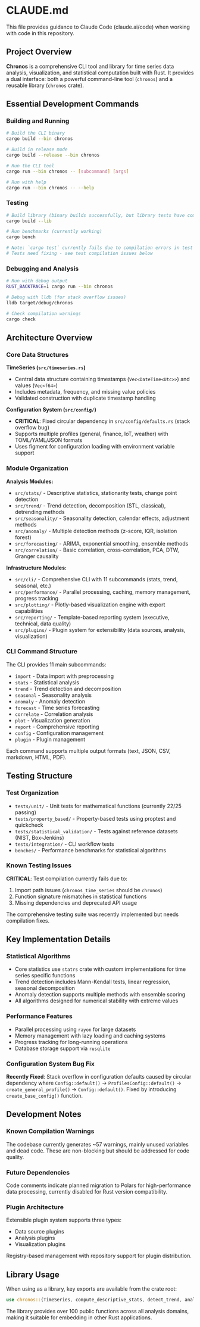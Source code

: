 # CLAUDE.md

This file provides guidance to Claude Code (claude.ai/code) when working with code in this repository.

## Project Overview

**Chronos** is a comprehensive CLI tool and library for time series data analysis, visualization, and statistical computation built with Rust. It provides a dual interface: both a powerful command-line tool (`chronos`) and a reusable library (`chronos` crate).

## Essential Development Commands

### Building and Running
```bash
# Build the CLI binary
cargo build --bin chronos

# Build in release mode
cargo build --release --bin chronos

# Run the CLI tool
cargo run --bin chronos -- [subcommand] [args]

# Run with help
cargo run --bin chronos -- --help
```

### Testing
```bash
# Build library (binary builds successfully, but library tests have compilation issues)
cargo build --lib

# Run benchmarks (currently working)
cargo bench

# Note: `cargo test` currently fails due to compilation errors in test modules
# Tests need fixing - see test compilation issues below
```

### Debugging and Analysis
```bash
# Run with debug output
RUST_BACKTRACE=1 cargo run --bin chronos

# Debug with lldb (for stack overflow issues)
lldb target/debug/chronos

# Check compilation warnings
cargo check
```

## Architecture Overview

### Core Data Structures

**TimeSeries (`src/timeseries.rs`)**
- Central data structure containing timestamps (`Vec<DateTime<Utc>>`) and values (`Vec<f64>`)
- Includes metadata, frequency, and missing value policies
- Validated construction with duplicate timestamp handling

**Configuration System (`src/config/`)**
- **CRITICAL**: Fixed circular dependency in `src/config/defaults.rs` (stack overflow bug)
- Supports multiple profiles (general, finance, IoT, weather) with TOML/YAML/JSON formats
- Uses figment for configuration loading with environment variable support

### Module Organization

**Analysis Modules:**
- `src/stats/` - Descriptive statistics, stationarity tests, change point detection
- `src/trend/` - Trend detection, decomposition (STL, classical), detrending methods
- `src/seasonality/` - Seasonality detection, calendar effects, adjustment methods
- `src/anomaly/` - Multiple detection methods (z-score, IQR, isolation forest)
- `src/forecasting/` - ARIMA, exponential smoothing, ensemble methods
- `src/correlation/` - Basic correlation, cross-correlation, PCA, DTW, Granger causality

**Infrastructure Modules:**
- `src/cli/` - Comprehensive CLI with 11 subcommands (stats, trend, seasonal, etc.)
- `src/performance/` - Parallel processing, caching, memory management, progress tracking
- `src/plotting/` - Plotly-based visualization engine with export capabilities
- `src/reporting/` - Template-based reporting system (executive, technical, data quality)
- `src/plugins/` - Plugin system for extensibility (data sources, analysis, visualization)

### CLI Command Structure

The CLI provides 11 main subcommands:
- `import` - Data import with preprocessing
- `stats` - Statistical analysis
- `trend` - Trend detection and decomposition
- `seasonal` - Seasonality analysis
- `anomaly` - Anomaly detection
- `forecast` - Time series forecasting
- `correlate` - Correlation analysis
- `plot` - Visualization generation
- `report` - Comprehensive reporting
- `config` - Configuration management
- `plugin` - Plugin management

Each command supports multiple output formats (text, JSON, CSV, markdown, HTML, PDF).

## Testing Structure

### Test Organization
- `tests/unit/` - Unit tests for mathematical functions (currently 22/25 passing)
- `tests/property_based/` - Property-based tests using proptest and quickcheck
- `tests/statistical_validation/` - Tests against reference datasets (NIST, Box-Jenkins)
- `tests/integration/` - CLI workflow tests
- `benches/` - Performance benchmarks for statistical algorithms

### Known Testing Issues
**CRITICAL**: Test compilation currently fails due to:
1. Import path issues (`chronos_time_series` should be `chronos`)
2. Function signature mismatches in statistical functions
3. Missing dependencies and deprecated API usage

The comprehensive testing suite was recently implemented but needs compilation fixes.

## Key Implementation Details

### Statistical Algorithms
- Core statistics use `statrs` crate with custom implementations for time series specific functions
- Trend detection includes Mann-Kendall tests, linear regression, seasonal decomposition
- Anomaly detection supports multiple methods with ensemble scoring
- All algorithms designed for numerical stability with extreme values

### Performance Features
- Parallel processing using `rayon` for large datasets
- Memory management with lazy loading and caching systems
- Progress tracking for long-running operations
- Database storage support via `rusqlite`

### Configuration System Bug Fix
**Recently Fixed**: Stack overflow in configuration defaults caused by circular dependency where `Config::default()` → `ProfilesConfig::default()` → `create_general_profile()` → `Config::default()`. Fixed by introducing `create_base_config()` function.

## Development Notes

### Known Compilation Warnings
The codebase currently generates ~57 warnings, mainly unused variables and dead code. These are non-blocking but should be addressed for code quality.

### Future Dependencies
Code comments indicate planned migration to Polars for high-performance data processing, currently disabled for Rust version compatibility.

### Plugin Architecture
Extensible plugin system supports three types:
- Data source plugins
- Analysis plugins
- Visualization plugins

Registry-based management with repository support for plugin distribution.

## Library Usage

When using as a library, key exports are available from the crate root:
```rust
use chronos::{TimeSeries, compute_descriptive_stats, detect_trend, analyze_comprehensive};
```

The library provides over 100 public functions across all analysis domains, making it suitable for embedding in other Rust applications.